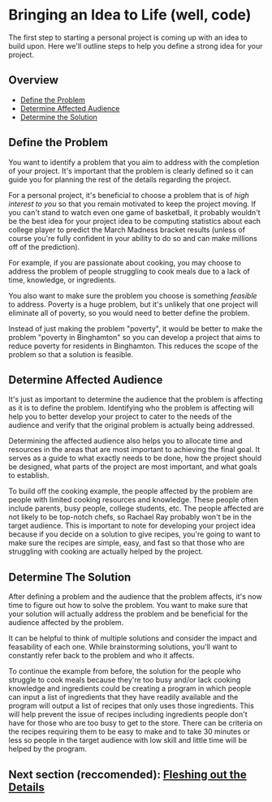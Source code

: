 # Bringing an Idea to Life (well, code)
The first step to starting a personal project is coming up with an idea to build upon. Here we'll outline steps to help you define a strong idea for your project.

## Overview
* [Define the Problem](#define-the-problem)
* [Determine Affected Audience](#determine-affected-audience)
* [Determine the Solution](#determine-the-solution)

## Define the Problem
You want to identify a problem that you aim to address with the completion of your project. It's important that the problem is clearly defined so it can guide you for planning the rest of the details regarding the project. 

For a personal project, it's beneficial to choose a problem that is of *high interest to you* so that you remain motivated to keep the project moving. If you can't stand to watch even one game of basketball, it probably wouldn't be the best idea for your project idea to be computing statistics about each college player to predict the March Madness bracket results (unless of course you're fully confident in your ability to do so and can make millions off of the prediction).

For example, if you are passionate about cooking, you may choose to address the problem of people struggling to cook meals due to a lack of time, knowledge, or ingredients.

You also want to make sure the problem you choose is something *feasible* to address. Poverty is a huge problem, but it's unlikely that one project will eliminate all of poverty, so you would need to better define the problem. 

Instead of just making the problem "poverty", it would be better to make the problem "poverty in Binghamton" so you can develop a project that aims to reduce poverty for residents in Binghamton. This reduces the scope of the problem so that a solution is feasible.

## Determine Affected Audience
It's just as important to determine the audience that the problem is affecting as it is to define the problem. Identifying who the problem is affecting will help you to better develop your project to cater to the needs of the audience and verify that the original problem is actually being addressed. 

Determining the affected audience also helps you to allocate time and resources in the areas that are most important to achieving the final goal. It serves as a guide to what exactly needs to be done, how the project should be designed, what parts of the project are most important, and what goals to establish.

To build off the cooking example, the people affected by the problem are people with limited cooking resources and knowledge. These people often include parents, busy people, college students, etc. The people affected are not likely to be top-notch chefs, so Rachael Ray probably won't be in the target audience. This is important to note for developing your project idea because if you decide on a solution to give recipes, you're going to want to make sure the recipes are simple, easy, and fast so that those who are struggling with cooking are actually helped by the project.

## Determine The Solution
After defining a problem and the audience that the problem affects, it's now time to figure out how to solve the problem. You want to make sure that your solution will actually address the problem and be beneficial for the audience affected by the problem. 

It can be helpful to think of multiple solutions and consider the impact and feasability of each one. While brainstorming solutions, you'll want to constantly refer back to the problem and who it affects.

To continue the example from before, the solution for the people who struggle to cook meals because they're too busy and/or lack cooking knowledge and ingredients could be creating a program in which people can input a list of ingredients that they have readily available and the program will output a list of recipes that only uses those ingredients. This will help prevent the issue of recipes including ingredients people don't have for those who are too busy to get to the store. There can be criteria on the recipes requiring them to be easy to make and to take 30 minutes or less so people in the target audience with low skill and little time will be helped by the program.

## Next section (reccomended): [Fleshing out the Details](https://github.com/HackBinghamton/IntroToProgrammingWorkshop/blob/master/FleshingOutTheDetails.md)
